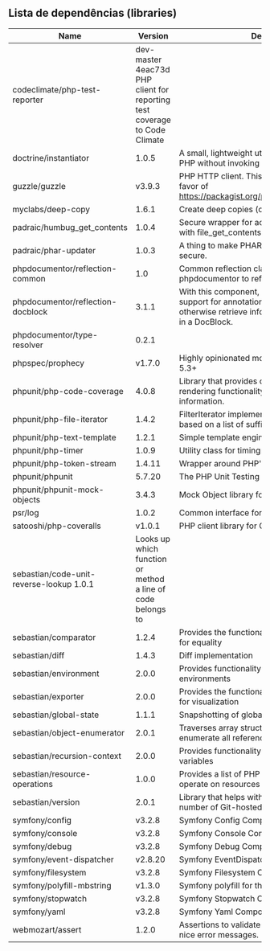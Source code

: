 
## Lista de dependências (libraries)

Name | Version | Description
-----|---------|------------------------------------------------------
codeclimate/php-test-reporter | dev-master 4eac73d PHP client for reporting test coverage to Code Climate
doctrine/instantiator | 1.0.5 | A small, lightweight utility to instantiate objects in PHP without invoking their constructors
guzzle/guzzle | v3.9.3 | PHP HTTP client. This library is deprecated in favor of https://packagist.org/packages/guzzlehttp/guzzle
myclabs/deep-copy | 1.6.1 | Create deep copies (clones) of your objects
padraic/humbug_get_contents | 1.0.4 | Secure wrapper for accessing HTTPS resources with file_get_contents for PHP 5.3+
padraic/phar-updater | 1.0.3 | A thing to make PHAR self-updating easy and secure.
phpdocumentor/reflection-common | 1.0 | Common reflection classes used by phpdocumentor to reflect the code structure
phpdocumentor/reflection-docblock | 3.1.1 | With this component, a library can provide support for annotations via DocBlocks or otherwise retrieve information that is embedded in a DocBlock.
phpdocumentor/type-resolver | 0.2.1 | 
phpspec/prophecy | v1.7.0 | Highly opinionated mocking framework for PHP 5.3+
phpunit/php-code-coverage | 4.0.8 | Library that provides collection, processing, and rendering functionality for PHP code coverage information.
phpunit/php-file-iterator | 1.4.2 | FilterIterator implementation that filters files based on a list of suffixes.
phpunit/php-text-template | 1.2.1 | Simple template engine.
phpunit/php-timer | 1.0.9 | Utility class for timing
phpunit/php-token-stream | 1.4.11 | Wrapper around PHP's tokenizer extension.
phpunit/phpunit | 5.7.20 | The PHP Unit Testing framework.
phpunit/phpunit-mock-objects | 3.4.3 | Mock Object library for PHPUnit
psr/log | 1.0.2 | Common interface for logging libraries
satooshi/php-coveralls | v1.0.1 | PHP client library for Coveralls API
sebastian/code-unit-reverse-lookup 1.0.1 | Looks up which function or method a line of code belongs to
sebastian/comparator | 1.2.4 | Provides the functionality to compare PHP values for equality
sebastian/diff | 1.4.3 | Diff implementation
sebastian/environment | 2.0.0 | Provides functionality to handle HHVM/PHP environments
sebastian/exporter | 2.0.0 | Provides the functionality to export PHP variables for visualization
sebastian/global-state | 1.1.1 | Snapshotting of global state
sebastian/object-enumerator | 2.0.1 | Traverses array structures and object graphs to enumerate all referenced objects
sebastian/recursion-context | 2.0.0 | Provides functionality to recursively process PHP variables
sebastian/resource-operations | 1.0.0 | Provides a list of PHP built-in functions that operate on resources
sebastian/version | 2.0.1 | Library that helps with managing the version number of Git-hosted PHP projects
symfony/config | v3.2.8 | Symfony Config Component
symfony/console | v3.2.8 | Symfony Console Component
symfony/debug | v3.2.8 | Symfony Debug Component
symfony/event-dispatcher | v2.8.20 | Symfony EventDispatcher Component
symfony/filesystem | v3.2.8 | Symfony Filesystem Component
symfony/polyfill-mbstring | v1.3.0 | Symfony polyfill for the Mbstring extension
symfony/stopwatch | v3.2.8 | Symfony Stopwatch Component
symfony/yaml | v3.2.8 | Symfony Yaml Component
webmozart/assert | 1.2.0 | Assertions to validate method input/output with nice error messages.


